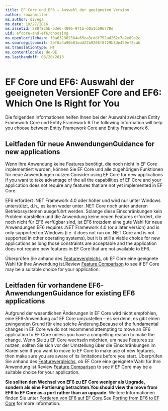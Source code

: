 ```yaml
---
title: EF Core und EF6 – Auswahl der geeigneten Version
author: rowanmiller
ms.author: divega
ms.date: 10/27/2016
ms.assetid: 288f825b-b3e6-4096-971b-d0a1cb96770e
uid: efcore-and-ef6/choosing
ms.openlocfilehash: f0a632902384a65ea3cddf752ad262c7a2e89e2e
ms.sourcegitcommit: 2ef0a4a90b01edd22b9206f8729b8de459ef8cab
ms.translationtype: HT
ms.contentlocale: de-DE
ms.lasthandoff: 03/20/2018
---
```

# <a name="ef-core-and-ef6-which-one-is-right-for-you"></a><span data-ttu-id="0977a-102">EF Core und EF6: Auswahl der geeigneten Version</span><span class="sxs-lookup"><span data-stu-id="0977a-102">EF Core and EF6: Which One Is Right for You</span></span>

<span data-ttu-id="0977a-103">Die folgenden Informationen helfen Ihnen bei der Auswahl zwischen Entity Framework Core und Entity Framework 6.</span><span class="sxs-lookup"><span data-stu-id="0977a-103">The following information will help you choose between Entity Framework Core and Entity Framework 6.</span></span>

## <a name="guidance-for-new-applications"></a><span data-ttu-id="0977a-104">Leitfaden für neue Anwendungen</span><span class="sxs-lookup"><span data-stu-id="0977a-104">Guidance for new applications</span></span>

<span data-ttu-id="0977a-105">Wenn Ihre Anwendung keine Features benötigt, die noch nicht in EF Core implementiert wurden, können Sie EF Core und alle zugehörigen Funktionen für neue Anwendungen nutzen.</span><span class="sxs-lookup"><span data-stu-id="0977a-105">Consider using EF Core for new applications if you want to take advantage of the all the capabilities of EF Core and your application does not require any features that are not yet implemented in EF Core.</span></span>

<span data-ttu-id="0977a-106">EF6 erfordert .NET Framework 4.0 oder höher und wird nur unter Windows unterstützt, d.h., es kann weder unter .NET Core noch unter anderen Betriebssystemen ausgeführt werden. Solange diese Einschränkungen kein Problem darstellen und die Anwendung keine neuen Features erfordert, die noch nicht für EF6 verfügbar sind, ist EF6 trotzdem eine gute Wahl für neue Anwendungen.</span><span class="sxs-lookup"><span data-stu-id="0977a-106">EF6 requires .NET Framework 4.0 (or a later version) and is only supported on Windows (i.e. it does not run on .NET Core and is not supported in other operating systems), but it is still a viable choice for new applications as long those constraints are acceptable and the application does not require new features in EF Core that are not available to EF6.</span></span>

<span data-ttu-id="0977a-107">Überprüfen Sie anhand des [Featurevergleichs](features.md), ob EF Core eine geeignete Wahl für Ihre Anwendung ist.</span><span class="sxs-lookup"><span data-stu-id="0977a-107">Review [Feature Comparison](features.md) to see if EF Core may be a suitable choice for your application.</span></span>

## <a name="guidance-for-existing-ef6-applications"></a><span data-ttu-id="0977a-108">Leitfaden für vorhandene EF6-Anwendungen</span><span class="sxs-lookup"><span data-stu-id="0977a-108">Guidance for existing EF6 applications</span></span>

<span data-ttu-id="0977a-109">Aufgrund der wesentlichen Änderungen in EF Core wird nicht empfohlen, eine EF6-Anwendung auf EF Core umzustellen – es sei denn, es gibt einen zwingenden Grund für eine solche Änderung.</span><span class="sxs-lookup"><span data-stu-id="0977a-109">Because of the fundamental changes in EF Core we do not recommend attempting to move an EF6 application to EF Core unless you have a compelling reason to make the change.</span></span> <span data-ttu-id="0977a-110">Wenn Sie zu EF Core wechseln möchten, um neue Features zu nutzen, sollten Sie sich vor der Umstellung über die Einschränkungen im Klaren sein.</span><span class="sxs-lookup"><span data-stu-id="0977a-110">If you want to move to EF Core to make use of new features, then make sure you are aware of its limitations before you start.</span></span> <span data-ttu-id="0977a-111">Überprüfen Sie anhand des [Featurevergleichs](features.md), ob EF Core eine geeignete Wahl für Ihre Anwendung ist.</span><span class="sxs-lookup"><span data-stu-id="0977a-111">Review [Feature Comparison](features.md) to see if EF Core may be a suitable choice for your application.</span></span>

<span data-ttu-id="0977a-112">**Sie sollten den Wechsel von EF6 zu EF Core weniger als Upgrade, sondern als eine Portierung betrachten.**</span><span class="sxs-lookup"><span data-stu-id="0977a-112">**You should view the move from EF6 to EF Core as a port rather than an upgrade.**</span></span> <span data-ttu-id="0977a-113">Weitere Informationen finden Sie unter [Portieren von EF6 auf EF Core](porting/index.md).</span><span class="sxs-lookup"><span data-stu-id="0977a-113">See [Porting from EF6 to EF Core](porting/index.md) for more information.</span></span>
